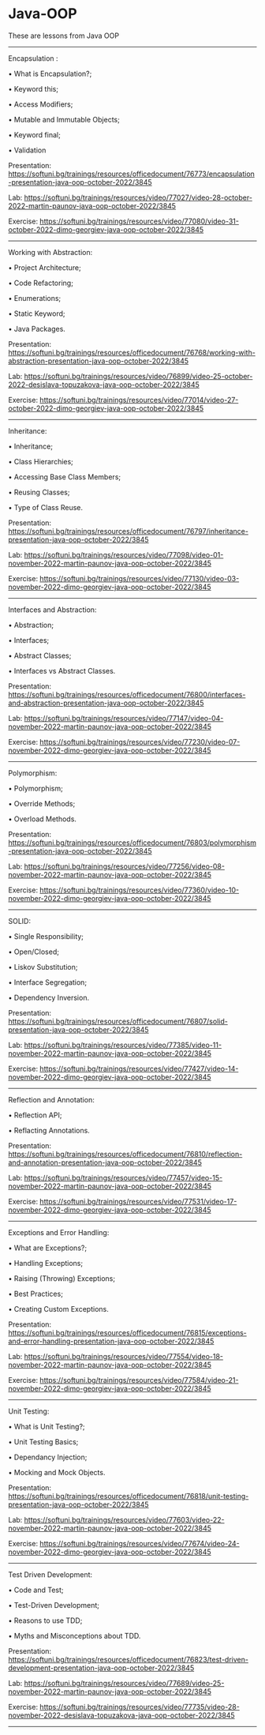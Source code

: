 # Java-OOP

These are lessons from Java OOP 

--------------------------------------------------------------------------------------------------------------------------------------------------------------------

Encapsulation :

• What is Encapsulation?;

• Keyword this;

• Access Modifiers;

• Mutable and Immutable Objects;

• Keyword final;

• Validation


Presentation: 
https://softuni.bg/trainings/resources/officedocument/76773/encapsulation-presentation-java-oop-october-2022/3845

Lab: 
https://softuni.bg/trainings/resources/video/77027/video-28-october-2022-martin-paunov-java-oop-october-2022/3845

Exercise: 
https://softuni.bg/trainings/resources/video/77080/video-31-october-2022-dimo-georgiev-java-oop-october-2022/3845

--------------------------------------------------------------------------------------------------------------------------------------------------------------------

Working with Abstraction:

• Project Architecture;

• Code Refactoring;

• Enumerations;

• Static Keyword;

• Java Packages.


Presentation: 
https://softuni.bg/trainings/resources/officedocument/76768/working-with-abstraction-presentation-java-oop-october-2022/3845

Lab: 
https://softuni.bg/trainings/resources/video/76899/video-25-october-2022-desislava-topuzakova-java-oop-october-2022/3845

Exercise: 
https://softuni.bg/trainings/resources/video/77014/video-27-october-2022-dimo-georgiev-java-oop-october-2022/3845

--------------------------------------------------------------------------------------------------------------------------------------------------------------------

Inheritance:

• Inheritance;

• Class Hierarchies;

• Accessing Base Class Members;

• Reusing Classes;

• Type of Class Reuse.

Presentation: 
https://softuni.bg/trainings/resources/officedocument/76797/inheritance-presentation-java-oop-october-2022/3845

Lab: 
https://softuni.bg/trainings/resources/video/77098/video-01-november-2022-martin-paunov-java-oop-october-2022/3845

Exercise: 
https://softuni.bg/trainings/resources/video/77130/video-03-november-2022-dimo-georgiev-java-oop-october-2022/3845

--------------------------------------------------------------------------------------------------------------------------------------------------------------------

Interfaces and Abstraction:

• Abstraction;

• Interfaces;

• Abstract Classes;

• Interfaces vs Abstract Classes.

Presentation: 
https://softuni.bg/trainings/resources/officedocument/76800/interfaces-and-abstraction-presentation-java-oop-october-2022/3845

Lab: 
https://softuni.bg/trainings/resources/video/77147/video-04-november-2022-martin-paunov-java-oop-october-2022/3845

Exercise: 
https://softuni.bg/trainings/resources/video/77230/video-07-november-2022-dimo-georgiev-java-oop-october-2022/3845

--------------------------------------------------------------------------------------------------------------------------------------------------------------------

Polymorphism:

• Polymorphism;

• Override Methods;

• Overload Methods.

Presentation: 
https://softuni.bg/trainings/resources/officedocument/76803/polymorphism-presentation-java-oop-october-2022/3845

Lab:
https://softuni.bg/trainings/resources/video/77256/video-08-november-2022-martin-paunov-java-oop-october-2022/3845

Exercise: 
https://softuni.bg/trainings/resources/video/77360/video-10-november-2022-dimo-georgiev-java-oop-october-2022/3845

--------------------------------------------------------------------------------------------------------------------------------------------------------------------

SOLID:

• Single Responsibility;

• Open/Closed;

• Liskov Substitution;

• Interface Segregation;

• Dependency Inversion.

Presentation: 
https://softuni.bg/trainings/resources/officedocument/76807/solid-presentation-java-oop-october-2022/3845

Lab:
https://softuni.bg/trainings/resources/video/77385/video-11-november-2022-martin-paunov-java-oop-october-2022/3845

Exercise: 
https://softuni.bg/trainings/resources/video/77427/video-14-november-2022-dimo-georgiev-java-oop-october-2022/3845

--------------------------------------------------------------------------------------------------------------------------------------------------------------------

Reflection and Annotation:

• Reflection API;

• Reflacting Annotations.

Presentation: 
https://softuni.bg/trainings/resources/officedocument/76810/reflection-and-annotation-presentation-java-oop-october-2022/3845

Lab:
https://softuni.bg/trainings/resources/video/77457/video-15-november-2022-martin-paunov-java-oop-october-2022/3845

Exercise:
https://softuni.bg/trainings/resources/video/77531/video-17-november-2022-dimo-georgiev-java-oop-october-2022/3845

--------------------------------------------------------------------------------------------------------------------------------------------------------------------

Exceptions and Error Handling:

• What are Exceptions?;

• Handling Exceptions;

• Raising (Throwing) Exceptions;

• Best Practices;

• Creating Custom Exceptions.

Presentation: 
https://softuni.bg/trainings/resources/officedocument/76815/exceptions-and-error-handling-presentation-java-oop-october-2022/3845

Lab:
https://softuni.bg/trainings/resources/video/77554/video-18-november-2022-martin-paunov-java-oop-october-2022/3845

Exercise:
https://softuni.bg/trainings/resources/video/77584/video-21-november-2022-dimo-georgiev-java-oop-october-2022/3845

--------------------------------------------------------------------------------------------------------------------------------------------------------------------

Unit Testing:

• What is Unit Testing?;

• Unit Testing Basics;

• Dependancy Injection;

• Mocking and Mock Objects.

Presentation: 
https://softuni.bg/trainings/resources/officedocument/76818/unit-testing-presentation-java-oop-october-2022/3845

Lab:
https://softuni.bg/trainings/resources/video/77603/video-22-november-2022-martin-paunov-java-oop-october-2022/3845

Exercise:
https://softuni.bg/trainings/resources/video/77674/video-24-november-2022-dimo-georgiev-java-oop-october-2022/3845

--------------------------------------------------------------------------------------------------------------------------------------------------------------------

Test Driven Development:

• Code and Test;

• Test-Driven Development;

• Reasons to use TDD;

• Myths and Misconceptions about TDD.

Presentation: 
https://softuni.bg/trainings/resources/officedocument/76823/test-driven-development-presentation-java-oop-october-2022/3845

Lab:
https://softuni.bg/trainings/resources/video/77689/video-25-november-2022-martin-paunov-java-oop-october-2022/3845

Exercise:
https://softuni.bg/trainings/resources/video/77735/video-28-november-2022-desislava-topuzakova-java-oop-october-2022/3845

--------------------------------------------------------------------------------------------------------------------------------------------------------------------
